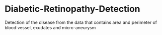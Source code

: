 # Diabetic-Retinopathy-Detection
Detection of the disease from the data that contains area and perimeter of blood vessel, exudates and micro-aneurysm

